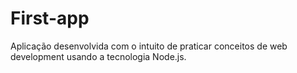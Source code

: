 # First-app
Aplicação desenvolvida com o intuito de  praticar conceitos de web development usando a tecnologia Node.js.
